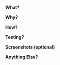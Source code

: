 **What?**
<!-- 변경내용 간단히 -->

**Why?**
<!-- 변경하게 된 이유 -->

**How?**
<!-- 변경내용 자세히 -->

**Testing?**
<!-- 테스트 결과나 방법 -->

**Screenshots (optional)**
<!-- 가능한 경우 스크린샷 -->

**Anything Else?**
<!-- 문제를 해결할 수 있는 다른 방법이나 본인의 의견, 리뷰어에게 요청 등 -->
